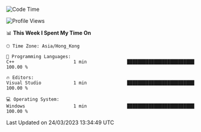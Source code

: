 <!--START_SECTION:waka-->
![Code Time](http://img.shields.io/badge/Code%20Time-39%20hrs%2042%20mins-blue)

![Profile Views](http://img.shields.io/badge/Profile%20Views-10-blue)

📊 **This Week I Spent My Time On** 

```text
🕑︎ Time Zone: Asia/Hong_Kong

💬 Programming Languages: 
C++                      1 min               █████████████████████████   100.00 % 

🔥 Editors: 
Visual Studio            1 min               █████████████████████████   100.00 % 

💻 Operating System: 
Windows                  1 min               █████████████████████████   100.00 % 
```


 Last Updated on 24/03/2023 13:34:49 UTC
<!--END_SECTION:waka-->
